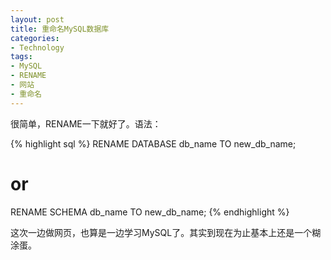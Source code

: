 ```yaml
---
layout: post
title: 重命名MySQL数据库
categories:
- Technology
tags:
- MySQL
- RENAME
- 网站
- 重命名
---
```


很简单，RENAME一下就好了。语法：

{% highlight sql %}
RENAME DATABASE db_name TO new_db_name;
# or
RENAME SCHEMA db_name TO new_db_name;
{% endhighlight %}

这次一边做网页，也算是一边学习MySQL了。其实到现在为止基本上还是一个糊涂蛋。

